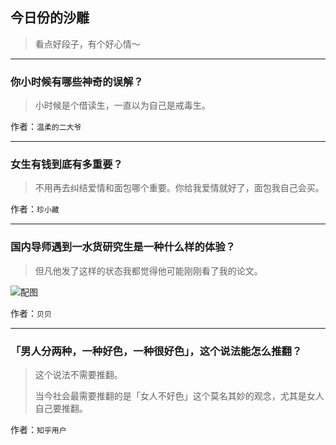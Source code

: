 ## 今日份的沙雕

> 看点好段子，有个好心情～


 
---

### 你小时候有哪些神奇的误解？

> 小时候是个借读生，一直以为自己是戒毒生。


作者：`温柔的二大爷`

---

### 女生有钱到底有多重要？

> 不用再去纠结爱情和面包哪个重要。你给我爱情就好了，面包我自己会买。


作者：`珍小藏`

---

### 国内导师遇到一水货研究生是一种什么样的体验？

> 但凡他发了这样的状态我都觉得他可能刚刚看了我的论文。



![配图](http://pic4.zhimg.com/a91178b26d948ccd1c3b5c56b1c4109f_b.jpg)


作者：`贝贝`

---

### 「男人分两种，一种好色，一种很好色」，这个说法能怎么推翻？

> 这个说法不需要推翻。
> 
> 当今社会最需要推翻的是「女人不好色」这个莫名其妙的观念，尤其是女人自己要推翻。


作者：`知乎用户`